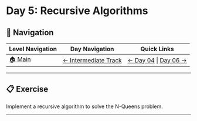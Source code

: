 # Day 5: Recursive Algorithms

## 🔗 Navigation

| Level Navigation | Day Navigation | Quick Links |
|------------------|----------------|-------------|
| [🏠 Main](../../README.md) | [← Intermediate Track](../README.md) | [← Day 04](../Day04/) \| [Day 06 →](../Day06/) |

---

## 📋 Exercise

Implement a recursive algorithm to solve the N-Queens problem.

---
